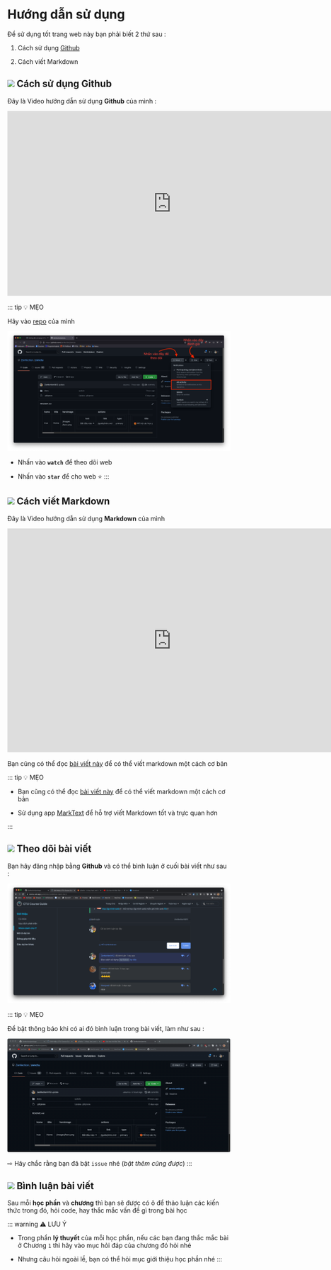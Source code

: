 # Hướng dẫn sử dụng

Để sử dụng tốt trang web này bạn phải biết 2 thứ sau :

1. Cách sử dụng [Github](https://github.com) 

2. Cách viết Markdown

## <img src="/images/docs/guide/github.png" width="40"> Cách sử dụng Github

Đây là Video hướng dẫn sử dụng **Github** của mình : 

<div class="videoZen">
    <iframe width="740" height="417" src="https://www.youtube.com/embed/ho0ych_2mgo" title="YouTube video player" frameborder="0" allow="accelerometer; autoplay; clipboard-write; encrypted-media; gyroscope; picture-in-picture" allowfullscreen></iframe>
</div>

::: tip 💡 MẸO 

Hãy vào [repo](https://github.com/zenfection/zenctu) của mình

<img src="https://raw.githubusercontent.com/Zenfection/Image/master/2021/08/06-16-17-30-Screen%20Shot%202021-08-06%20at%2016.14.43.png" class="imageZen">

- Nhấn vào **`watch`** để theo dõi web

- Nhấn vào **`star`** để cho web ⭐
:::

## <img src="/images/docs/guide/markdown.png" width="40"> Cách viết Markdown

Đây là Video hướng dẫn sử dụng **Markdown** của mình

<div class="videoZen">
    <iframe width="740" height="505" src="https://www.youtube.com/embed/qdPoZN1rDSU" title="YouTube video player" frameborder="0" allow="accelerometer; autoplay; clipboard-write; encrypted-media; gyroscope; picture-in-picture" allowfullscreen></iframe>
</div>

Bạn cũng có thể đọc [bài viết này](https://viblo.asia/helps/cach-su-dung-markdown-bxjvZYnwkJZ) để có thể viết markdown một cách cơ bản 

::: tip 💡 MẸO 

- Bạn cũng có thể đọc [bài viết này](https://viblo.asia/helps/cach-su-dung-markdown-bxjvZYnwkJZ) để có thể viết markdown một cách cơ bản 

- Sử dụng app [MarkText](https://marktext.app) để hỗ trợ viết Markdown tốt và trực quan hơn

:::

## <img src="/images/docs/guide/follow.png" width="40"> Theo dõi bài viết

Bạn hãy đăng nhập bằng **Github** và có thể bình luận ở cuối bài viết như sau : 

<img src="https://raw.githubusercontent.com/Zenfection/Image/master/2021/08/06-20-39-44-Screen%20Shot%202021-08-06%20at%2020.39.34.png" class="imageZen">

::: tip 💡 MẸO

Để bật thông báo khi có ai đó bình luận trong bài viết, làm như sau : 

<img src="https://raw.githubusercontent.com/Zenfection/Image/master/2021/08/06-20-43-06-2021-08-06%2020.42.37.gif" class="imageZen">

⇨ Hãy chắc rằng bạn đã bật `issue` nhé (*bật thêm cũng được*)
:::

## <img src="/images/docs/guide/comment.png" width="40"> Bình luận bài viết

Sau mỗi **học phần** và **chương** thì bạn sẽ được có ô để thảo luận các kiến thức trong đó, hỏi code, hay thắc mắc vấn đề gì trong bài học

::: warning ⚠️ LƯU Ý

- Trong phần **lý thuyết** của mỗi học phần, nếu các bạn đang thắc mắc bài ở Chương `1` thì hãy vào mục hỏi đáp của chương đó hỏi nhé

- Nhưng câu hỏi ngoài lề, bạn có thể hỏi mục giới thiệu học phần nhé
:::